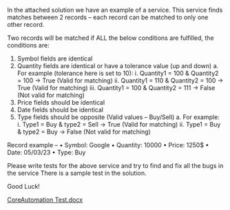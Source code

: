 In the attached solution we have an example of a service.
This service finds matches between 2 records – each record can be matched to only one other record.

Two records will be matched if ALL the below conditions are fulfilled, the conditions are:

1.	Symbol fields are identical
2.	Quantity fields are identical or have a tolerance value (up and down)
a.	For example (tolerance here is set to 10):
i.	Quantity1 = 100 & Quantity2 = 100 -> True (Valid for matching)
ii.	Quantity1 = 110 & Quantity2 = 100 -> True (Valid for matching)
iii.	Quantity1 = 100 & Quantity2 = 111 -> False (Not valid for matching)
3.	Price fields should be identical
4.	Date fields should be identical
5.	Type fields should be opposite (Valid values – Buy/Sell)
a.	For example:
i.	Type1 = Buy & type2 = Sell -> True (Valid for matching)
ii.	Type1 = Buy & type2 = Buy -> False (Not valid for matching)

Record example – 
•	Symbol: Google
•	Quantity: 10000
•	Price: 1250$
•	Date: 05/03/23
•	Type: Buy

Please write tests for the above service and try to find and fix all the bugs in the service 
There is a sample test in the solution.

Good Luck!


[CoreAutomation Test.docx](https://github.com/user-attachments/files/16928030/CoreAutomation.Test.docx)


